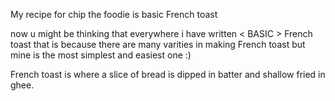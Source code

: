 My recipe for chip the foodie is basic French toast 

now u might be thinking that everywhere i have written    < BASIC >   French toast 
that is because there are many varities in making French toast but mine is the most simplest and 
easiest one :)


French toast is where a slice of bread is dipped in batter and shallow fried in ghee.